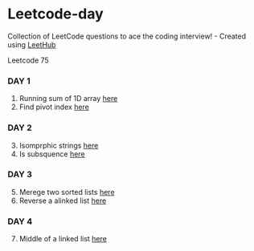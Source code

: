 # Leetcode-day
Collection of LeetCode questions to ace the coding interview! - Created using [LeetHub](https://github.com/QasimWani/LeetHub)

Leetcode 75

### DAY 1
1. Running sum of 1D array [here](https://github.com/yashk1/Leetcode-a-day/tree/main/Leetcode75%20(day%2015%20forward)/Problems/1480-running-sum-of-1d-array)
2. Find pivot index [here](https://github.com/yashk1/Leetcode-a-day/tree/main/Leetcode75%20(day%2015%20forward)/Problems/724-find-pivot-index)
### DAY 2
3. Isomprphic strings [here](https://github.com/yashk1/Leetcode-a-day/tree/main/Leetcode75%20(day%2015%20forward)/Problems/205-isomorphic-strings)
4. Is subsquence [here](https://github.com/yashk1/Leetcode-a-day/tree/main/Leetcode75%20(day%2015%20forward)/Problems/392-is-subsequence)
### DAY 3
5. Merege two sorted lists [here](https://github.com/yashk1/Leetcode-a-day/tree/main/Leetcode75%20(day%2015%20forward)/Problems/21-merge-two-sorted-lists)
6. Reverse a alinked list [here](https://github.com/yashk1/Leetcode-a-day/tree/main/Leetcode75%20(day%2015%20forward)/Problems/206-reverse-linked-list)
### DAY 4
7. Middle of a linked list [here]()